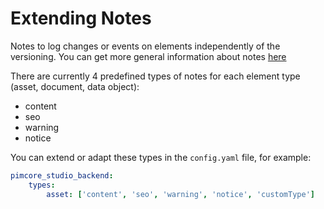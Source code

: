 # Extending Notes

Notes to log changes or events on elements independently of the versioning. You can get more general information about notes [here](https://pimcore.com/docs/platform/Pimcore/Tools_and_Features/Notes_and_Events/)

There are currently 4 predefined types of notes for each element type (asset, document, data object):
- content
- seo
- warning
- notice

You can extend or adapt these types in the `config.yaml` file, for example:

```yaml
pimcore_studio_backend:
    types:
        asset: ['content', 'seo', 'warning', 'notice', 'customType']
```
